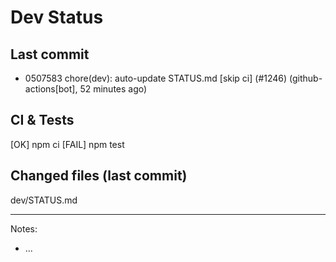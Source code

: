 # Dev Status

## Last commit
- 0507583 chore(dev): auto-update STATUS.md [skip ci] (#1246) (github-actions[bot], 52 minutes ago)
## CI & Tests
[OK] npm ci
[FAIL] npm test

## Changed files (last commit)
dev/STATUS.md

---
Notes:
- ...
